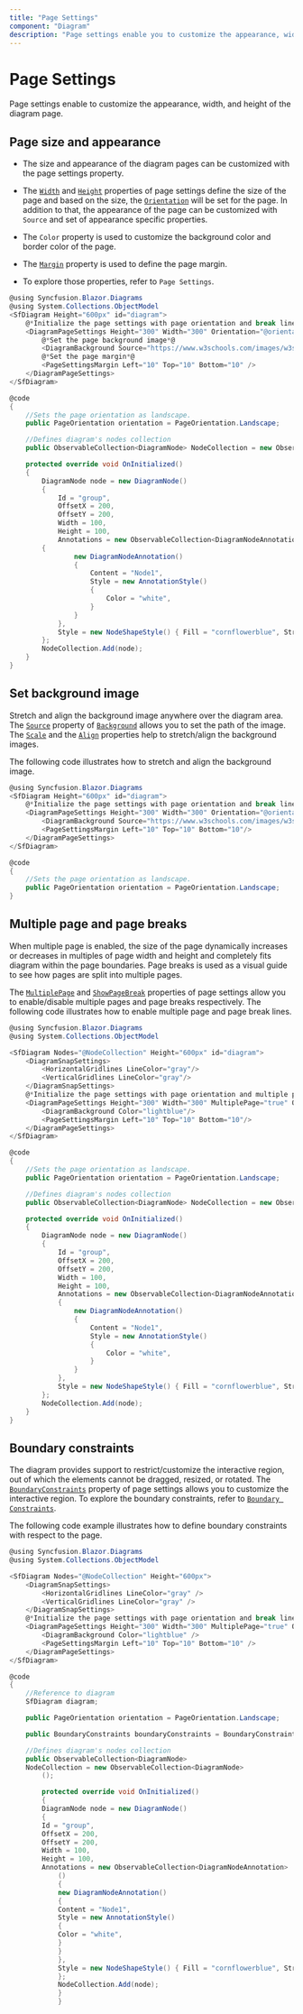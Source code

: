```yaml
---
title: "Page Settings"
component: "Diagram"
description: "Page settings enable you to customize the appearance, width, and height of the diagram page."
---
```


# Page Settings

Page settings enable to customize the appearance, width, and height of the diagram page.

## Page size and appearance

* The size and appearance of the diagram pages can be customized with the page settings property.

* The [`Width`](https://help.syncfusion.com/cr/aspnetcore-blazor/Syncfusion.Blazor~Syncfusion.Blazor.Diagrams.DiagramPageSettings~Width.html) and [`Height`](https://help.syncfusion.com/cr/aspnetcore-blazor/Syncfusion.Blazor~Syncfusion.Blazor.Diagrams.DiagramPageSettings~Height.html) properties of page settings define the size of the page and based on the size, the [`Orientation`](https://help.syncfusion.com/cr/aspnetcore-blazor/Syncfusion.Blazor~Syncfusion.Blazor.Diagrams.DiagramPageSettings~Orientation.html) will be set for the page. In addition to that, the appearance of the page can be customized with `Source` and set of appearance specific properties.

* The `Color` property is used to customize the background color and border color of the page.

* The [`Margin`](https://help.syncfusion.com/cr/aspnetcore-blazor/Syncfusion.Blazor~Syncfusion.Blazor.Diagrams.DiagramPageSettings~Margin.html) property is used to define the page margin.

* To explore those properties, refer to `Page Settings`.

```csharp
@using Syncfusion.Blazor.Diagrams
@using System.Collections.ObjectModel
<SfDiagram Height="600px" id="diagram">
    @*Initialize the page settings with page orientation and break lines*@
    <DiagramPageSettings Height="300" Width="300" Orientation="@orientation" ShowPageBreaks="true">
        @*Set the page background image*@
        <DiagramBackground Source="https://www.w3schools.com/images/w3schools_green.jpg" />
        @*Set the page margin*@
        <PageSettingsMargin Left="10" Top="10" Bottom="10" />
    </DiagramPageSettings>
</SfDiagram>

@code
{
    //Sets the page orientation as landscape.
    public PageOrientation orientation = PageOrientation.Landscape;

    //Defines diagram's nodes collection
    public ObservableCollection<DiagramNode> NodeCollection = new ObservableCollection<DiagramNode>();

    protected override void OnInitialized()
    {
        DiagramNode node = new DiagramNode()
        {
            Id = "group",
            OffsetX = 200,
            OffsetY = 200,
            Width = 100,
            Height = 100,
            Annotations = new ObservableCollection<DiagramNodeAnnotation>()
        {
                new DiagramNodeAnnotation()
                {
                    Content = "Node1",
                    Style = new AnnotationStyle()
                    {
                        Color = "white",
                    }
                }
            },
            Style = new NodeShapeStyle() { Fill = "cornflowerblue", StrokeColor = "white" }
        };
        NodeCollection.Add(node);
    }
}
```

## Set background image

Stretch and align the background image anywhere over the diagram area.
The [`Source`](https://help.syncfusion.com/cr/cref_files/blazor/Syncfusion.Blazor~Syncfusion.Blazor.Diagrams.DiagramBackground~Source.html) property of [`Background`](https://help.syncfusion.com/cr/cref_files/blazor/Syncfusion.Blazor~Syncfusion.Blazor.Diagrams.DiagramPageSettings~Background.html) allows you to set the path of the image.
The [`Scale`](https://help.syncfusion.com/cr/cref_files/blazor/Syncfusion.Blazor~Syncfusion.Blazor.Diagrams.DiagramBackground~Scale.html) and the [`Align`](https://help.syncfusion.com/cr/cref_files/blazor/Syncfusion.Blazor~Syncfusion.Blazor.Diagrams.DiagramBackground~Align.html) properties help to stretch/align the background images.

The following code illustrates how to stretch and align the background image.

```csharp
@using Syncfusion.Blazor.Diagrams
<SfDiagram Height="600px" id="diagram">
    @*Initialize the page settings with page orientation and break lines*@
    <DiagramPageSettings Height="300" Width="300" Orientation="@orientation" ShowPageBreaks="true">
        <DiagramBackground Source="https://www.w3schools.com/images/w3schools_green.jpg"/>
        <PageSettingsMargin Left="10" Top="10" Bottom="10"/>
    </DiagramPageSettings>
</SfDiagram>

@code
{
    //Sets the page orientation as landscape.
    public PageOrientation orientation = PageOrientation.Landscape;
}
```

## Multiple page and page breaks

When multiple page is enabled, the size of the page dynamically increases or decreases in multiples of page width and height and completely fits diagram within the page boundaries. Page breaks is used as a visual guide to see how pages are split into multiple pages.

The [`MultiplePage`](https://help.syncfusion.com/cr/aspnetcore-blazor/Syncfusion.Blazor~Syncfusion.Blazor.Diagrams.DiagramPageSettings~MultiplePage.html) and [`ShowPageBreak`](https://help.syncfusion.com/cr/aspnetcore-blazor/Syncfusion.Blazor~Syncfusion.Blazor.Diagrams.DiagramPageSettings~ShowPageBreaks.html) properties of page settings allow you to enable/disable multiple pages and page breaks respectively.
The following code illustrates how to enable multiple page and page break lines.

```csharp
@using Syncfusion.Blazor.Diagrams
@using System.Collections.ObjectModel

<SfDiagram Nodes="@NodeCollection" Height="600px" id="diagram">
    <DiagramSnapSettings>
        <HorizontalGridlines LineColor="gray"/>
        <VerticalGridlines LineColor="gray"/>
    </DiagramSnapSettings>
    @*Initialize the page settings with page orientation and multiple pages*@
    <DiagramPageSettings Height="300" Width="300" MultiplePage="true" Orientation="@orientation" ShowPageBreaks="true">
        <DiagramBackground Color="lightblue"/>
        <PageSettingsMargin Left="10" Top="10" Bottom="10"/>
    </DiagramPageSettings>
</SfDiagram>

@code
{
    //Sets the page orientation as landscape.
    public PageOrientation orientation = PageOrientation.Landscape;

    //Defines diagram's nodes collection
    public ObservableCollection<DiagramNode> NodeCollection = new ObservableCollection<DiagramNode>();

    protected override void OnInitialized()
    {
        DiagramNode node = new DiagramNode()
        {
            Id = "group",
            OffsetX = 200,
            OffsetY = 200,
            Width = 100,
            Height = 100,
            Annotations = new ObservableCollection<DiagramNodeAnnotation>()
            {
                new DiagramNodeAnnotation()
                {
                    Content = "Node1",
                    Style = new AnnotationStyle()
                    {
                        Color = "white",
                    }
                }
            },
            Style = new NodeShapeStyle() { Fill = "cornflowerblue", StrokeColor = "white" }
        };
        NodeCollection.Add(node);
    }
}
```

## Boundary constraints

The diagram provides support to restrict/customize the interactive region, out of which the elements cannot be dragged, resized, or rotated. The [`BoundaryConstraints`](https://help.syncfusion.com/cr/aspnetcore-blazor/Syncfusion.Blazor~Syncfusion.Blazor.Diagrams.DiagramPageSettings~BoundaryConstraints.html) property of page settings allows you to customize the interactive region.
To explore the boundary constraints, refer to [`Boundary Constraints`](https://help.syncfusion.com/cr/aspnetcore-blazor/Syncfusion.Blazor~Syncfusion.Blazor.Diagrams.DiagramPageSettings~BoundaryConstraints.html).

The following code example illustrates how to define boundary constraints with respect to the page.

```csharp
@using Syncfusion.Blazor.Diagrams
@using System.Collections.ObjectModel

<SfDiagram Nodes="@NodeCollection" Height="600px">
    <DiagramSnapSettings>
        <HorizontalGridlines LineColor="gray" />
        <VerticalGridlines LineColor="gray" />
    </DiagramSnapSettings>
    @*Initialize the page settings with page orientation and break lines*@
    <DiagramPageSettings Height="300" Width="300" MultiplePage="true" Orientation="@orientation" BoundaryConstraints="@boundaryConstraints" ShowPageBreaks="true">
        <DiagramBackground Color="lightblue" />
        <PageSettingsMargin Left="10" Top="10" Bottom="10" />
    </DiagramPageSettings>
</SfDiagram>

@code
{
    //Reference to diagram
    SfDiagram diagram;

    public PageOrientation orientation = PageOrientation.Landscape;

    public BoundaryConstraints boundaryConstraints = BoundaryConstraints.Page;

    //Defines diagram's nodes collection
    public ObservableCollection<DiagramNode>
    NodeCollection = new ObservableCollection<DiagramNode>
        ();

        protected override void OnInitialized()
        {
        DiagramNode node = new DiagramNode()
        {
        Id = "group",
        OffsetX = 200,
        OffsetY = 200,
        Width = 100,
        Height = 100,
        Annotations = new ObservableCollection<DiagramNodeAnnotation>
            ()
            {
            new DiagramNodeAnnotation()
            {
            Content = "Node1",
            Style = new AnnotationStyle()
            {
            Color = "white",
            }
            }
            },
            Style = new NodeShapeStyle() { Fill = "cornflowerblue", StrokeColor = "white" }
            };
            NodeCollection.Add(node);
            }
            }
```
